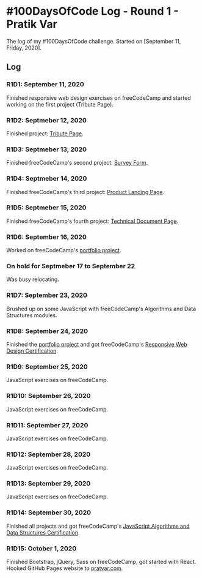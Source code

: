 # #100DaysOfCode Log - Round 1 - Pratik Var

The log of my #100DaysOfCode challenge. Started on [September 11, Friday, 2020].

## Log

### R1D1: September 11, 2020
Finished responsive web design exercises on freeCodeCamp and started working on the first project (Tribute Page).

### R1D2: Septmeber 12, 2020
Finished project: [Tribute Page](pratvar.github.io/fCC-projects/html-css/tribute-page).

### R1D3: Septmeber 13, 2020
Finished freeCodeCamp's second project: [Survey Form](https://pratvar.github.io/fCC-projects/html-css/survey-form/).

### R1D4: Septmeber 14, 2020
Finished freeCodeCamp's third project: [Product Landing Page](https://pratvar.github.io/fCC-projects/html-css/product-landing-page/).

### R1D5: Septmeber 15, 2020
Finished freeCodeCamp's fourth project: [Technical Document Page](https://pratvar.github.io/fCC-projects/html-css/technical-documentation-page/).

### R1D6: September 16, 2020
Worked on freeCodeCamp's [portfolio project](https://pratvar.github.io).

### On hold for Septmeber 17 to September 22
Was busy relocating.

### R1D7: September 23, 2020
Brushed up on some JavaScript with freeCodeCamp's Algorithms and Data Structures modules.

### R1D8: September 24, 2020
Finished the [portfolio project](https://pratvar.github.io) and got freeCodeCamp's [Responsive Web Design Certification](https://www.freecodecamp.org/certification/pratvar/responsive-web-design).

### R1D9: September 25, 2020
JavaScript exercises on freeCodeCamp.

### R1D10: September 26, 2020
JavaScript exercises on freeCodeCamp.

### R1D11: September 27, 2020
JavaScript exercises on freeCodeCamp.

### R1D12: September 28, 2020
JavaScript exercises on freeCodeCamp.

### R1D13: September 29, 2020
JavaScript exercises on freeCodeCamp.

### R1D14: September 30, 2020
Finished all projects and got freeCodeCamp's [JavaScript Algorithms and Data Structures Certification](https://www.freecodecamp.org/certification/pratvar/javascript-algorithms-and-data-structures).

### R1D15: October 1, 2020
Finished Bootstrap, jQuery, Sass on freeCodeCamp, got started with React. Hooked GitHub Pages website to [pratvar.com](https://www.pratvar.com).
